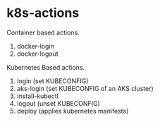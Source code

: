 # k8s-actions

Container based actions.
1. docker-login
2. docker-logout

Kubernetes Based actions.
1. login (set KUBECONFIG)
2. aks-login (set KUBECONFIG of an AKS cluster)
3. install-kubectl 
4. logout (unset KUBECONFIG)
5. deploy (applies kubernetes manifests)